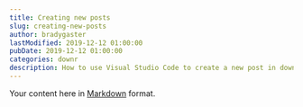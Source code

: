 ```yaml
---
title: Creating new posts
slug: creating-new-posts
author: bradygaster
lastModified: 2019-12-12 01:00:00
pubDate: 2019-12-12 01:00:00
categories: downr
description: How to use Visual Studio Code to create a new post in downr
---
```


Your content here in [Markdown](https://github.com/adam-p/markdown-here/wiki/Markdown-Cheatsheet) format.

